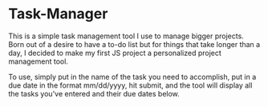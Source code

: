 # Task-Manager

This is a simple task management tool I use to manage bigger projects. Born out of a desire to have a to-do list but for things that take longer than a day, I decided to make my first JS project a personalized project management tool. 

To use, simply put in the name of the task you need to accomplish, put in a due date in the format mm/dd/yyyy, hit submit, and the tool will display all the tasks you've entered and their due dates below. 
